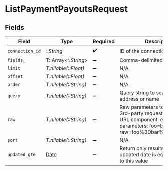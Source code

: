 # ListPaymentPayoutsRequest


## Fields

| Field                                                                                                                                            | Type                                                                                                                                             | Required                                                                                                                                         | Description                                                                                                                                      |
| ------------------------------------------------------------------------------------------------------------------------------------------------ | ------------------------------------------------------------------------------------------------------------------------------------------------ | ------------------------------------------------------------------------------------------------------------------------------------------------ | ------------------------------------------------------------------------------------------------------------------------------------------------ |
| `connection_id`                                                                                                                                  | *::String*                                                                                                                                       | :heavy_check_mark:                                                                                                                               | ID of the connection                                                                                                                             |
| `fields_`                                                                                                                                        | T::Array<*::String*>                                                                                                                             | :heavy_minus_sign:                                                                                                                               | Comma-delimited fields to return                                                                                                                 |
| `limit`                                                                                                                                          | *T.nilable(::Float)*                                                                                                                             | :heavy_minus_sign:                                                                                                                               | N/A                                                                                                                                              |
| `offset`                                                                                                                                         | *T.nilable(::Float)*                                                                                                                             | :heavy_minus_sign:                                                                                                                               | N/A                                                                                                                                              |
| `order`                                                                                                                                          | *T.nilable(::String)*                                                                                                                            | :heavy_minus_sign:                                                                                                                               | N/A                                                                                                                                              |
| `query`                                                                                                                                          | *T.nilable(::String)*                                                                                                                            | :heavy_minus_sign:                                                                                                                               | Query string to search. eg. email address or name                                                                                                |
| `raw`                                                                                                                                            | *T.nilable(::String)*                                                                                                                            | :heavy_minus_sign:                                                                                                                               | Raw parameters to include in the 3rd-party request. Encoded as a URL component. eg. raw parameters: foo=bar&zoo=bar -> raw=foo%3Dbar%26zoo%3Dbar |
| `sort`                                                                                                                                           | *T.nilable(::String)*                                                                                                                            | :heavy_minus_sign:                                                                                                                               | N/A                                                                                                                                              |
| `updated_gte`                                                                                                                                    | [Date](https://ruby-doc.org/stdlib-2.6.1/libdoc/date/rdoc/Date.html)                                                                             | :heavy_minus_sign:                                                                                                                               | Return only results whose updated date is equal or greater to this value                                                                         |